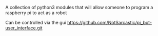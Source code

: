 A collection of python3 modules that will allow someone to program a raspberry pi to act as a robot

Can be controlled via the gui
https://github.com/NotSarcastic/pi_bot-user_interface.git
